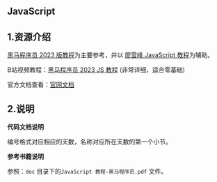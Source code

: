 ## JavaScript

## 1.资源介绍

[黑马程序员 2023 版教程](doc/JavaScript教程-黑马程序员.pdf)为主要参考，并以 [廖雪峰 JavaScript 教程](https://www.liaoxuefeng.com/wiki/1022910821149312)为辅助。

B站视频教程：[黑马程序员 2023 JS 教程](https://www.bilibili.com/video/BV1Y84y1L7Nn?p=1&vd_source=412ee9f1892496b8506f8302ac9d1437) (非常详细，适合零基础)

官方文档查看：[官网文档](https://developer.mozilla.org/zh-CN/docs/Web/JavaScript)

## 2.说明

**代码文档说明**

编号格式对应相应的天数，名称对应所在天数的第一个小节。

**参考书籍说明**

参照：`doc` 目录下的`JavaScript 教程-黑马程序员.pdf` 文件。
